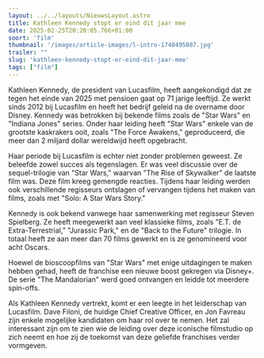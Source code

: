 ```yaml
---
layout: ../../layouts/NieuwsLayout.astro
title: Kathleen Kennedy stopt er eind dit jaar mee
date: 2025-02-25T20:20:05.766+01:00
soort: 'film'
thumbnail: '/images/article-images/l-intro-1740495087.jpg'
trailer: ""
slug: 'kathleen-kennedy-stopt-er-eind-dit-jaar-mee'
tags: ["film"]
---
```


Kathleen Kennedy, de president van Lucasfilm, heeft aangekondigd dat ze tegen
het einde van 2025 met pensioen gaat op 71 jarige leeftijd. Ze werkt sinds 2012
bij Lucasfilm en heeft het bedrijf geleid na de overname door Disney. Kennedy
was betrokken bij bekende films zoals de "Star Wars" en "Indiana Jones" series.
Onder haar leiding heeft "Star Wars" enkele van de grootste kaskrakers ooit,
zoals "The Force Awakens," geproduceerd, die meer dan 2 miljard dollar
wereldwijd heeft opgebracht.

Haar periode bij Lucasfilm is echter niet zonder problemen geweest. Ze beleefde
zowel succes als tegenslagen. Er was veel discussie over de sequel-trilogie van
"Star Wars," waarvan "The Rise of Skywalker" de laatste film was. Deze film
kreeg gemengde reacties. Tijdens haar leiding werden ook verschillende
regisseurs ontslagen of vervangen tijdens het maken van films, zoals met "Solo:
A Star Wars Story."

Kennedy is ook bekend vanwege haar samenwerking met regisseur Steven Spielberg.
Ze heeft meegewerkt aan veel klassieke films, zoals "E.T. de Extra-Terrestrial,"
"Jurassic Park," en de "Back to the Future" trilogie. In totaal heeft ze aan
meer dan 70 films gewerkt en is ze genomineerd voor acht Oscars.

Hoewel de bioscoopfilms van "Star Wars" met enige uitdagingen te maken hebben
gehad, heeft de franchise een nieuwe boost gekregen via Disney+. De serie "The
Mandalorian" werd goed ontvangen en leidde tot meerdere spin-offs.

Als Kathleen Kennedy vertrekt, komt er een leegte in het leiderschap van
Lucasfilm. Dave Filoni, de huidige Chief Creative Officer, en Jon Favreau zijn
enkele mogelijke kandidaten om haar rol over te nemen. Het zal interessant zijn
om te zien wie de leiding over deze iconische filmstudio op zich neemt en hoe
zij de toekomst van deze geliefde franchises verder vormgeven.